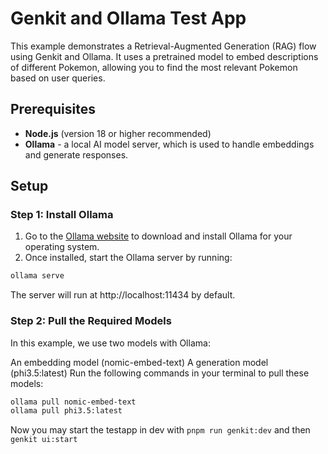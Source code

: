 # Genkit and Ollama Test App

This example demonstrates a Retrieval-Augmented Generation (RAG) flow using Genkit and Ollama. It uses a pretrained model to embed descriptions of different Pokemon, allowing you to find the most relevant Pokemon based on user queries.

## Prerequisites

- **Node.js** (version 18 or higher recommended)
- **Ollama** - a local AI model server, which is used to handle embeddings and generate responses.

## Setup

### Step 1: Install Ollama

1. Go to the [Ollama website](https://ollama.com/download) to download and install Ollama for your operating system.
2. Once installed, start the Ollama server by running:

```bash
ollama serve
```

The server will run at http://localhost:11434 by default.

### Step 2: Pull the Required Models

In this example, we use two models with Ollama:

An embedding model (nomic-embed-text)
A generation model (phi3.5:latest)
Run the following commands in your terminal to pull these models:

```bash
ollama pull nomic-embed-text
ollama pull phi3.5:latest
```

Now you may start the testapp in dev with `pnpm run genkit:dev` and then `genkit ui:start`
